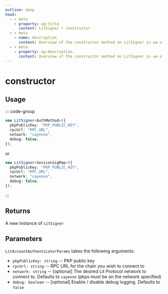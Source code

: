```yaml
---
outline: deep
head:
  - - meta
    - property: og:title
      content: LitSigner • constructor
  - - meta
    - name: description
      content: Overview of the constructor method on LitSigner in aa-signers
  - - meta
    - property: og:description
      content: Overview of the constructor method on LitSigner in aa-signers
---
```


# constructor

## Usage

::: code-group

```ts [example.ts]
new LitSigner<AuthMethod>({
  pkpPublicKey: "PKP_PUBLIC_KEY",
  rpcUrl: "RPC_URL",
  network: "cayenne",
  debug: false,
});
```

or

```ts [example.ts]
new LitSigner<SessionSigMap>({
  pkpPublicKey: "PKP_PUBLIC_KEY",
  rpcUrl: "RPC_URL",
  network: "cayenne",
  debug: false,
});
```

:::

## Returns

A new instance of `LitSigner`

## Parameters

`LitAccountAuthenticatorParams` takes the following arguments:

- `pkpPublicKey: string` -- PKP public key
- `rpcUrl: string` -- RPC URL for the chain you wish to connect to
- `network: string` -- [optional] The desired Lit Protocol network to connect to. Defaults to `cayenne` (pkps must be on the network specified)
- `debug: boolean` -- [optional] Enable / disable debug logging. Defaults to `false`
